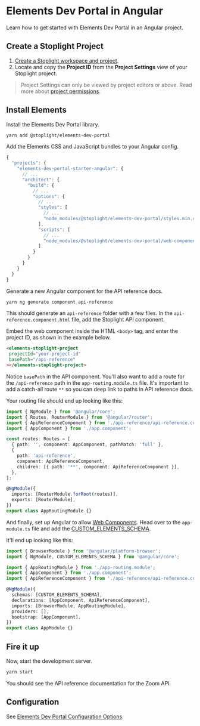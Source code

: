# Elements Dev Portal in Angular

Learn how to get started with Elements Dev Portal in an Angular project.

## Create a Stoplight Project

1. [Create a Stoplight workspace and project](https://docs.stoplight.io/docs/platform/ZG9jOjQ2OTE4Njk3-quickstart-guide#create-a-project).
2. Locate and copy the **Project ID** from the **Project Settings** view of your Stoplight project.

> Project Settings can only be viewed by project editors or above. Read more about [project permissions](https://docs.stoplight.io/docs/platform/ZG9jOjg1NjcyNzE-manage-project-access#project-roles).

## Install Elements

Install the Elements Dev Portal library.

```bash
yarn add @stoplight/elements-dev-portal
```

Add the Elements CSS and JavaScript bundles to your Angular config.

<!-- title: angular.json -->
```jsx
{
  "projects": {
    "elements-dev-portal-starter-angular": {
      // ...
      "architect": {
        "build": {
          // ...
          "options": {
            // ...
            "styles": [
              // ...
              "node_modules/@stoplight/elements-dev-portal/styles.min.css"
            ],
            "scripts": [
              // ...
              "node_modules/@stoplight/elements-dev-portal/web-components.min.js"
            ]
          }
        }
      }
    }
  }
}
```

Generate a new Angular component for the API reference docs.

```bash
yarn ng generate component api-reference
```

This should generate an `api-reference` folder with a few files. In the `api-reference.component.html` file, add the Stoplight API component.

Embed the web component inside the HTML `<body>` tag, and enter the project ID, as shown in the example below.

<!--
title: api-reference.component.html
-->
```html
<elements-stoplight-project
 projectId="your-project-id"
 basePath="/api-reference"
></elements-stoplight-project>
```

Notice `basePath` in the API component. You'll also want to add a route for the `/api-reference` path in the `app-routing.module.ts` file. It's important to add a catch-all route `**` so you can deep link to paths in API reference docs.

Your routing file should end up looking like this:

<!--
title: app-routing.module.ts
-->
```ts
import { NgModule } from '@angular/core';
import { Routes, RouterModule } from '@angular/router';
import { ApiReferenceComponent } from './api-reference/api-reference.component';
import { AppComponent } from './app.component';

const routes: Routes = [
  { path: '', component: AppComponent, pathMatch: 'full' },
  {
    path: 'api-reference',
    component: ApiReferenceComponent,
    children: [{ path: '**', component: ApiReferenceComponent }],
  },
];

@NgModule({
  imports: [RouterModule.forRoot(routes)],
  exports: [RouterModule],
})
export class AppRoutingModule {}
```
And finally, set up Angular to allow [Web Components](https://developer.mozilla.org/en-US/docs/Web/Web_Components). Head over to the `app-module.ts` file and add the [CUSTOM_ELEMENTS_SCHEMA](https://angular.io/api/core/CUSTOM_ELEMENTS_SCHEMA).

It'll end up looking like this:

<!--
title: app-module.ts
-->
```ts
import { BrowserModule } from '@angular/platform-browser';
import { NgModule, CUSTOM_ELEMENTS_SCHEMA } from '@angular/core';

import { AppRoutingModule } from './app-routing.module';
import { AppComponent } from './app.component';
import { ApiReferenceComponent } from './api-reference/api-reference.component';

@NgModule({
  schemas: [CUSTOM_ELEMENTS_SCHEMA],
  declarations: [AppComponent, ApiReferenceComponent],
  imports: [BrowserModule, AppRoutingModule],
  providers: [],
  bootstrap: [AppComponent],
})
export class AppModule {}
```

## Fire it up

Now, start the development server.

```bash
yarn start
```

You should see the API reference documentation for the Zoom API.

## Configuration

See [Elements Dev Portal Configuration Options](dev-portal-options.md).